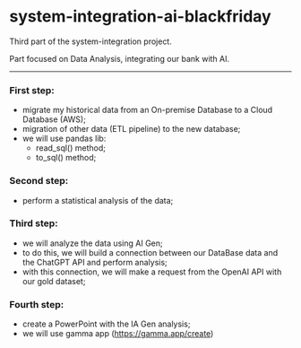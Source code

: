 # system-integration-ai-blackfriday

Third part of the system-integration project.

Part focused on Data Analysis, integrating our bank with AI.

---

### First step:
- migrate my historical data from an On-premise Database to a Cloud Database (AWS);
- migration of other data (ETL pipeline) to the new database;
- we will use pandas lib:
    - read_sql() method;
    - to_sql() method;

### Second step:
- perform a statistical analysis of the data;

### Third step:
- we will analyze the data using AI Gen;
- to do this, we will build a connection between our DataBase data and the ChatGPT API and perform analysis;
- with this connection, we will make a request from the OpenAI API with our gold dataset;

### Fourth step:
- create a PowerPoint with the IA Gen analysis;
- we will use gamma app (https://gamma.app/create)
